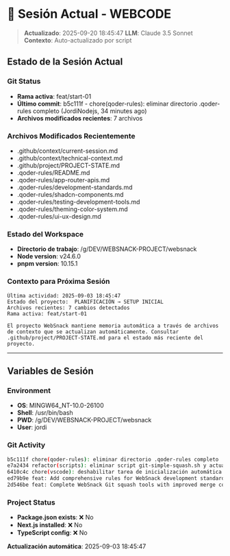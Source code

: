 # 🔄 Sesión Actual - WEBCODE

> **Actualizado**: 2025-09-20 18:45:47
> **LLM**: Claude 3.5 Sonnet  
> **Contexto**: Auto-actualizado por script

## **Estado de la Sesión Actual**

### **Git Status**

- **Rama activa**: feat/start-01
- **Último commit**: b5c111f - chore(qoder-rules): eliminar directorio .qoder-rules completo (JordiNodejs, 34 minutes ago)
- **Archivos modificados recientes**: 7 archivos

### **Archivos Modificados Recientemente**

- .github/context/current-session.md
- .github/context/technical-context.md
- .github/project/PROJECT-STATE.md
- .qoder-rules/README.md
- .qoder-rules/app-router-apis.md
- .qoder-rules/development-standards.md
- .qoder-rules/shadcn-components.md
- .qoder-rules/testing-development-tools.md
- .qoder-rules/theming-color-system.md
- .qoder-rules/ui-ux-design.md

### **Estado del Workspace**

- **Directorio de trabajo**: /g/DEV/WEBSNACK-PROJECT/websnack
- **Node version**: v24.6.0
- **pnpm version**: 10.15.1

### **Contexto para Próxima Sesión**

```
Última actividad: 2025-09-03 18:45:47
Estado del proyecto:  PLANIFICACIÓN → SETUP INICIAL
Archivos recientes: 7 cambios detectados
Rama activa: feat/start-01

El proyecto WebSnack mantiene memoria automática a través de archivos de contexto que se actualizan automáticamente. Consultar .github/project/PROJECT-STATE.md para el estado más reciente del proyecto.
```

---

## **Variables de Sesión**

### **Environment**

- **OS**: MINGW64_NT-10.0-26100
- **Shell**: /usr/bin/bash
- **PWD**: /g/DEV/WEBSNACK-PROJECT/websnack
- **User**: jordi

### **Git Activity**

```bash
b5c111f chore(qoder-rules): eliminar directorio .qoder-rules completo
e7a2434 refactor(scripts): eliminar script git-simple-squash.sh y actualizar documentación
6410c4c chore(vscode): deshabilitar tarea de inicialización automática de Next.js 15
ed79b9e feat: Add comprehensive rules for WebSnack development standards, including App Router, Git squash tools, UI/UX design, theming, and testing practices
2d546be feat: Complete WebSnack Git squash tools with improved merge compatibility
```

### **Project Status**

- **Package.json exists**: ❌ No
- **Next.js installed**: ❌ No
- **TypeScript config**: ❌ No

**Actualización automática**: 2025-09-03 18:45:47
